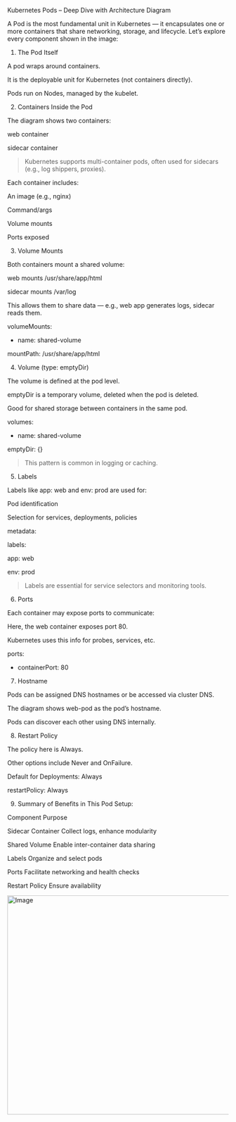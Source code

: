 Kubernetes Pods – Deep Dive with Architecture Diagram

A Pod is the most fundamental unit in Kubernetes — it encapsulates one or more containers that share networking, storage, and lifecycle. Let’s explore every component shown in the image:

1. The Pod Itself

A pod wraps around containers.

It is the deployable unit for Kubernetes (not containers directly).

Pods run on Nodes, managed by the kubelet.


2. Containers Inside the Pod

The diagram shows two containers:

web container

sidecar container


> Kubernetes supports multi-container pods, often used for sidecars (e.g., log shippers, proxies).

Each container includes:

An image (e.g., nginx)

Command/args

Volume mounts

Ports exposed


3. Volume Mounts

Both containers mount a shared volume:

web mounts /usr/share/app/html

sidecar mounts /var/log


This allows them to share data — e.g., web app generates logs, sidecar reads them.

volumeMounts:

 - name: shared-volume

 mountPath: /usr/share/app/html


4. Volume (type: emptyDir)

The volume is defined at the pod level.

emptyDir is a temporary volume, deleted when the pod is deleted.

Good for shared storage between containers in the same pod.


volumes:

 - name: shared-volume

 emptyDir: {}

> This pattern is common in logging or caching.


 5. Labels

Labels like app: web and env: prod are used for:

Pod identification

Selection for services, deployments, policies

metadata:

 labels:

 app: web

 env: prod

> Labels are essential for service selectors and monitoring tools.

 
6. Ports

Each container may expose ports to communicate:

Here, the web container exposes port 80.

Kubernetes uses this info for probes, services, etc.


ports:

 - containerPort: 80


7. Hostname

Pods can be assigned DNS hostnames or be accessed via cluster DNS.

The diagram shows web-pod as the pod’s hostname.

Pods can discover each other using DNS internally.

8. Restart Policy

The policy here is Always.

Other options include Never and OnFailure.

Default for Deployments: Always

restartPolicy: Always



9. Summary of Benefits in This Pod Setup:

Component Purpose

Sidecar Container Collect logs, enhance modularity

Shared Volume Enable inter-container data sharing

Labels Organize and select pods

Ports Facilitate networking and health checks

Restart Policy Ensure availability


<img width="720" height="498" alt="Image" src="https://github.com/user-attachments/assets/848a0f33-1ef3-4713-9232-778cb03ac1ad" />
